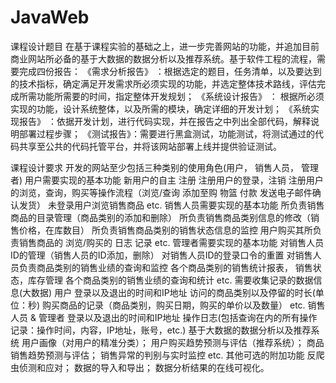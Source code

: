 # JavaWeb
课程设计题目 
在基于课程实验的基础之上，进一步完善网站的功能，并追加目前商业网站所必备的基于大数据的数据分析以及推荐系统。基于软件工程的流程，需要完成四份报告：
《需求分析报告》 ：根据选定的题目，任务清单，以及要达到的技术指标，确定满足开发需求所必须实现的功能，并选定整体技术路线，评估完成所需功能所需要的时间，指定整体开发规划；
《系统设计报告》 ： 根据所必须实现的功能，设计系统整体，以及所需的模块，确定详细的开发计划；
《系统实现报告》 ：依据开发计划，进行代码实现，并在报告之中列出全部代码，解释说明部署过程步骤；
《测试报告》：需要进行黑盒测试，功能测试，将测试通过的代码共享至公共的代码托管平台，并将该网站部署上线并提供验证测试。

课程设计要求 开发的网站至少包括三种类别的使用角色(用户， 销售人员， 管理者) 
用户需要实现的基本功能
  新用户的自主 注册
  注册用户的登录，注销
  注册用户的浏览，查询，购买等操作流程（浏览/查询 添加至购
  物篮 付款 发送电子邮件确认发货）
  未登录用户浏览销售商品
  etc. 
销售人员需要实现的基本功能
  所负责销售商品的目录管理（商品类别的添加和删除）
  所负责销售商品类别信息的修改（销售价格，在库数目）
  所负责销售商品类别的销售状态信息的监控
  用户购买其所负责销售商品的 浏览/购买的 日志 记录
  etc. 
管理者需要实现的基本功能
  对销售人员ID的管理（销售人员的ID添加，删除）
  对销售人员ID的登录口令的重置
  对销售人员负责商品类别的销售业绩的查询和监控
  各个商品类别的销售统计报表， 销售状态，库存管理
  各个商品类别的销售业绩的查询和统计
  etc. 
需要收集记录的数据信息(大数据) 
用户
  登录以及退出的时间和IP地址
  访问的商品类别以及停留的时长(单位：秒)
  购买商品的记录（商品类别，购买日期，购买的单价以及数量）
  etc. 
销售人员 & 管理者
  登录以及退出的时间和IP地址
  操作日志(包括查询在内的所有操作记录：操作时间，内容，IP地址，账号，etc.) 
基于大数据的数据分析以及推荐系统
  用户画像（对用户的精准分类）；
  用户购买趋势预测与评估（推荐系统）；
  商品销售趋势预测与评估；
  销售异常的判别与实时监控
  etc. 
其他可选的附加功能
  反爬虫侦测和应对；
  数据的导入和导出；
  数据分析结果的在线可视化。
